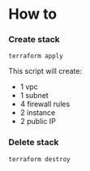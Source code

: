 # How to

### Create stack

```
terraform apply
```

This script will create:
-   1 vpc
-   1 subnet
-   4 firewall rules
-   2 instance
-   2 public IP

### Delete stack

```
terraform destroy
```

